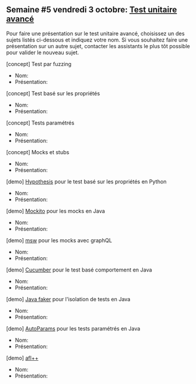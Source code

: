 ## Semaine #5 vendredi 3 octobre: [Test unitaire avancé](https://github.com/umontreal-diro/IFT3913/issues/4) 

Pour faire une présentation sur le test unitaire avancé, choisissez un des sujets listés ci-dessous et indiquez votre nom. Si vous souhaitez faire une présentation sur un autre sujet, contacter les assistants le plus tôt possible pour valider le nouveau sujet.

[concept] Test par fuzzing
- Nom:
- Présentation:

[concept] Test basé sur les propriétés
- Nom:
- Présentation:

[concept] Tests paramétrés
- Nom:
- Présentation:

[concept] Mocks et stubs
- Nom:
- Présentation:

[demo] [Hypothesis](https://hypothesis.readthedocs.io/en/latest/) pour le test basé sur les propriétés en Python
- Nom:
- Présentation:

[demo] [Mockito](https://site.mockito.org/) pour les mocks en Java
- Nom:
- Présentation:

[demo] [msw](https://github.com/mswjs/msw) pour les mocks avec graphQL
- Nom:
- Présentation:

[demo] [Cucumber](https://cucumber.io/) pour le test basé comportement en Java
- Nom:
- Présentation:

[demo] [Java faker](https://github.com/DiUS/java-faker) pour l'isolation de tests en Java
- Nom:
- Présentation:

[demo] [AutoParams](https://github.com/AutoParams/AutoParams) pour les tests paramétrés en Java
- Nom:
- Présentation:

[demo] [afl++](https://github.com/AFLplusplus/AFLplusplus)
- Nom:
- Présentation:
